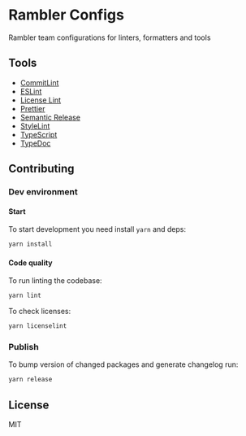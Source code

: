 # Rambler Configs

Rambler team configurations for linters, formatters and tools

## Tools

* [CommitLint](packages/commitlint-config)
* [ESLint](packages/eslint-config)
* [License Lint](packages/licenselint-config)
* [Prettier](packages/prettier-config)
* [Semantic Release](packages/semantic-release-config)
* [StyleLint](packages/stylelint-config)
* [TypeScript](packages/ts-config)
* [TypeDoc](packages/typedoc-config)

## Contributing

### Dev environment

#### Start

To start development you need install `yarn` and deps:

```sh
yarn install
```

#### Code quality

To run linting the codebase:

```sh
yarn lint
```

To check licenses:

```sh
yarn licenselint
```

### Publish

To bump version of changed packages and generate changelog run:

```sh
yarn release
```

## License

MIT
